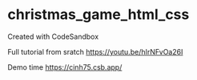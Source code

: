 # christmas_game_html_css
Created with CodeSandbox

Full tutorial from sratch
https://youtu.be/hIrNFvOa26I

Demo time
https://cinh75.csb.app/
